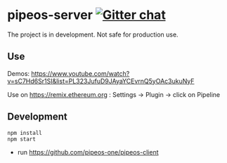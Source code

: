 # pipeos-server [![Gitter chat](https://badges.gitter.im/gitterHQ/gitter.png)](https://gitter.im/pipeos-one/pipeline)

The project is in development. Not safe for production use.

## Use

Demos: https://www.youtube.com/watch?v=sC7Hd6Sr1SI&list=PL323JufuD9JAyaYCEvrnQ5yOAc3ukuNyF

Use on https://remix.ethereum.org : Settings -> Plugin -> click on Pipeline

## Development

```
npm install
npm start
```

- run https://github.com/pipeos-one/pipeos-client
